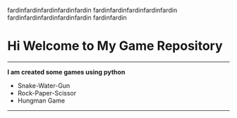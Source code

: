 fardinfardinfardinfardinfardin
fardinfardinfardinfardinfardin
fardinfardinfardinfardinfardin
fardinfardin

# Hi Welcome to My Game Repository
***

**I am created some games using python**
- Snake-Water-Gun
- Rock-Paper-Scissor
- Hungman Game
---



